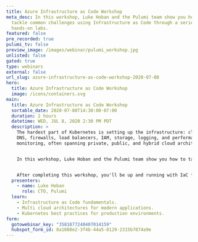 ```yaml
---
title: Azure Infrastructure as Code Workshop
meta_desc: In this workshop, Luke Hoban and the Pulumi team show you how to
  tackle common challenges using Infrastructure as Code through a series of
  hands-on labs.
featured: false
pre_recorded: true
pulumi_tv: false
preview_image: /images/webinar/pulumi_workshop.jpg
unlisted: false
gated: true
type: webinars
external: false
url_slug: azure-infrastructure-as-code-workshop-2020-07-08
hero:
  title: Azure Infrastructure as Code Workshop
  image: /icons/containers.svg
main:
  title: Azure Infrastructure as Code Workshop
  sortable_date: 2020-07-08T14:30:00-07:00
  duration: 2 hours
  datetime: WED, JUL 8, 2020 2:30 PM PDT
  description: >
    The hardest part of Kubernetes is setting up the infrastructure: clusters,
    DNS, firewalls, load balancers, IAM, storage, logging, and performance
    monitoring, often spanning private, public, and hybrid cloud architectures.


    In this workshop, Luke Hoban and the Pulumi team show you how to tackle these challenges using Infrastructure as Code (IaC) through a series of hands-on labs. The techniques work for any cloud --- Azure, AWS, and GCP. You'll be able to leverage your favorite languages including Python, Go, JavaScript, TypeScript, and C# instead of YAML or domain-specific languages.


    After completing this workshop, you'll be up and running with IaC fundamentals, modern application architectures across many clouds, and Kubernetes best-practices that are ready for production environments. You'll also be ready to empower your development teams to be more productive --- continuously deploying both their applications and infrastructure.
  presenters:
    - name: Luke Hoban
      role: CTO, Pulumi
  learn:
    - Infrastructure as Code fundamentals.
    - Multi cloud architectures for modern applications.
    - Kubernetes best practices for production environments.
form:
  gotowebinar_key: "3581877240407014159"
  hubspot_form_id: 8a1088e2-3f4b-44a5-8129-2315b7874a9e
---
```

